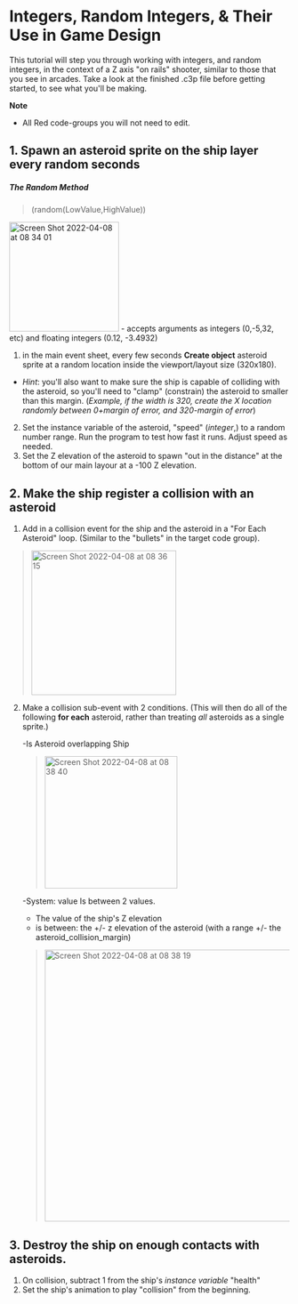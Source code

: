 # Integers, Random Integers, & Their Use in Game Design
This tutorial will step you through working with integers, and random integers, in the context of a Z axis "on rails" shooter, similar to those that you see in arcades. Take a look at the finished .c3p file before getting started, to see what you'll be making. 

**Note**
- All Red code-groups you will not need to edit. 

## 1. Spawn an asteroid sprite on the ship layer every random seconds 

##### The Random Method
> (random(LowValue,HighValue))
> 
<img width="197" alt="Screen Shot 2022-04-08 at 08 34 01" src="https://user-images.githubusercontent.com/101632496/162378077-818f2a1c-48fc-4ac5-8eae-2189540461b7.png">
- accepts arguments as integers (0,-5,32, etc) and floating integers (0.12, -3.4932) 

1. in the main event sheet, every few seconds **Create object** asteroid sprite at a random location inside the viewport/layout size (320x180).
 - *Hint*: you'll also want to make sure the ship is capable of colliding with the asteroid, so you'll need to "clamp" (constrain) the asteroid to smaller than this margin. (*Example, if the width is 320, create the X location randomly between 0+margin of error, and 320-margin of error*)
2. Set the instance variable of the asteroid, "speed" (*integer*,) to a random number range. Run the program to test how fast it runs. Adjust speed as needed.   
3. Set the Z elevation of the asteroid to spawn "out in the distance" at the bottom of our main layour at a -100 Z elevation. 

## 2. Make the ship register a collision with an asteroid
1. Add in a collision event for the ship and the asteroid in a "For Each Asteroid" loop. (Similar to the "bullets" in the target code group). 
> <img width="260" alt="Screen Shot 2022-04-08 at 08 36 15" src="https://user-images.githubusercontent.com/101632496/162378356-924e520e-c052-4a08-83a2-ff1a1cc4eca9.png">

2. Make a collision sub-event with 2 conditions. (This will then do all of the following **for each** asteroid, rather than treating *all* asteroids as a single sprite.)

    -Is Asteroid overlapping Ship
    > <img width="238" alt="Screen Shot 2022-04-08 at 08 38 40" src="https://user-images.githubusercontent.com/101632496/162378678-3f9aadf4-a0ee-4650-b224-5689575e2827.png">
    -System: value Is between 2 values. 
     - The value of the ship's Z elevation
     - is between: the +/- z elevation of the asteroid (with a range +/- the asteroid_collision_margin)
    > <img width="489" alt="Screen Shot 2022-04-08 at 08 38 19" src="https://user-images.githubusercontent.com/101632496/162378639-e2c1a290-13ea-4ccf-b72f-75984bb96642.png">

## 3. Destroy the ship on enough contacts with asteroids. 
1. On collision, subtract 1 from the ship's *instance variable* "health" 
2. Set the ship's animation to play "collision" from the beginning. 
